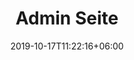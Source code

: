 ---
title: "Admin Seite"
date: 2019-10-17T11:22:16+06:00
draft: false
description : "this is a meta description"
---